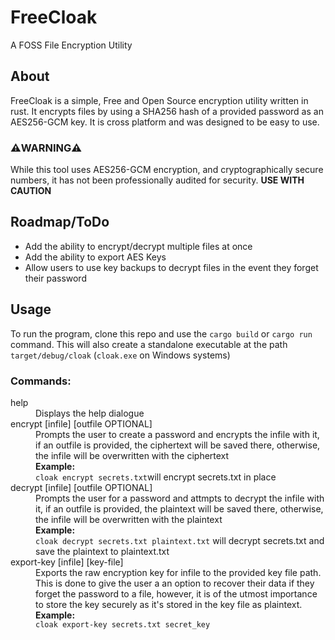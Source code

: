 # FreeCloak
A FOSS File Encryption Utility

## About
FreeCloak is a simple, Free and Open Source encryption utility written in rust. It encrypts files by using a SHA256 hash of a provided password as an AES256-GCM key. It is cross platform and was designed to be easy to use.
### ⚠️WARNING⚠️
While this tool uses AES256-GCM encryption, and cryptographically secure numbers, it has not been professionally audited for security. **USE WITH CAUTION**

## Roadmap/ToDo
<ul>
  <li>Add the ability to encrypt/decrypt multiple files at once</li>
  <li>Add the ability to export AES Keys</li>
  <li>Allow users to use key backups to decrypt files in the event they forget their password</li>
</ul>

## Usage
To run the program, clone this repo and use the `cargo build` or `cargo run` command. This will also create a standalone executable at the path `target/debug/cloak` (`cloak.exe` on Windows systems)
### Commands:
<dl>
  <dt>help</dt>
  <dd>Displays the help dialogue</dd>
  <dt>encrypt [infile] [outfile OPTIONAL]</dt>
  <dd>Prompts the user to create a password and encrypts the infile with it, if an outfile is provided, the ciphertext will be saved there, otherwise, the infile will be overwritten with the ciphertext<br><b>Example:</b><br><code>cloak encrypt secrets.txt</code>will encrypt secrets.txt in place</dd>
  <dt>decrypt [infile] [outfile OPTIONAL]</dt>
  <dd>Prompts the user for a password and attmpts to decrypt the infile with it, if an outfile is provided, the plaintext will be saved there, otherwise, the infile will be overwritten with the plaintext<br><b>Example:</b><br><code>cloak decrypt secrets.txt plaintext.txt</code> will decrypt secrets.txt and save the plaintext to plaintext.txt</dd>
  <dt>export-key [infile] [key-file]</dt>
  <dd>
    Exports the raw encryption key for infile to the provided key file path. This is done to give the user a an option to recover their data if they forget the password to a file, however, it is of the utmost importance to store the key securely as it's stored in the key file as plaintext.<br><b>Example:</b><br><code>cloak export-key secrets.txt secret_key</code>
  </dd>
</dl>

